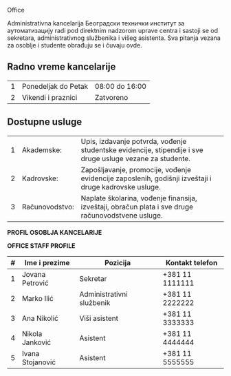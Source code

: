 Office

<p>Administrativna kancelarija Београдски технички институт за аутоматизацију radi pod direktnim nadzorom uprave centra i sastoji se od sekretara, administrativnog službenika i višeg asistenta. Sva pitanja vezana za osoblje i studente obrađuju se i čuvaju ovde.</p>
<p><strong><h2>Radno vreme kancelarije</h2></strong></p><h4>
<table border="0" cellpadding="8">
<tr><td>1</td><td>Ponedeljak do Petak</td><td>08:00 do 16:00</td></tr>
<tr><td>2</td><td>Vikendi i praznici</td><td>Zatvoreno</td></tr>
</table>
<p><strong><h2>Dostupne usluge</h2></strong></p><h4>
<table border="0" cellpadding="8">
<tr><td>1</td><td>Akademske:</td><td>Upis, izdavanje potvrda, vođenje studentske evidencije, stipendije i sve druge usluge vezane za studente.</td></tr>
<tr><td>2</td><td>Kadrovske:</td><td>Zapošljavanje, promocije, vođenje evidencije zaposlenih, godišnji izveštaji i druge kadrovske usluge.</td></tr>
<tr><td>3</td><td>Računovodstvo:</td><td>Naplate školarina, vođenje finansija, izveštaji, obračun plata i sve druge računovodstvene usluge.</td></tr>
</table>
<p><b>PROFIL OSOBLJA KANCELARIJE</b></p>

**OFFICE STAFF PROFILE**

| **#** | **Ime i prezime** | **Pozicija** | **Kontakt telefon** |
| --- | --- | --- | --- |
| 1   | Jovana Petrović | Sekretar | +381 11 1111111 |
| 2   | Marko Ilić | Administrativni službenik | +381 11 2222222 |
| 3   | Ana Nikolić | Viši asistent | +381 11 3333333 |
| 4   | Nikola Janković | Asistent | +381 11 4444444 |
| 5   | Ivana Stojanović | Asistent | +381 11 5555555 |
